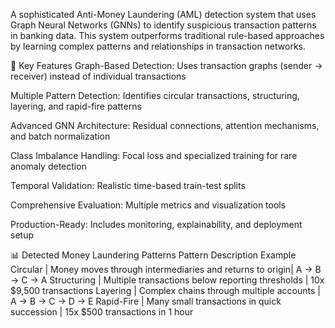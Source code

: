 A sophisticated Anti-Money Laundering (AML) detection system that uses Graph Neural Networks (GNNs) to identify suspicious transaction patterns in banking data. This system outperforms traditional rule-based approaches by learning complex patterns and relationships in transaction networks.

🚀 Key Features
Graph-Based Detection: Uses transaction graphs (sender → receiver) instead of individual transactions

Multiple Pattern Detection: Identifies circular transactions, structuring, layering, and rapid-fire patterns

Advanced GNN Architecture: Residual connections, attention mechanisms, and batch normalization

Class Imbalance Handling: Focal loss and specialized training for rare anomaly detection

Temporal Validation: Realistic time-based train-test splits

Comprehensive Evaluation: Multiple metrics and visualization tools

Production-Ready: Includes monitoring, explainability, and deployment setup

📊 Detected Money Laundering Patterns
Pattern	Description	Example
Circular |	Money moves through intermediaries and returns to origin|	A → B → C → A
Structuring	| Multiple transactions below reporting thresholds |	10x $9,500 transactions
Layering |	Complex chains through multiple accounts |	A → B → C → D → E
Rapid-Fire |	Many small transactions in quick succession |	15x $500 transactions in 1 hour
